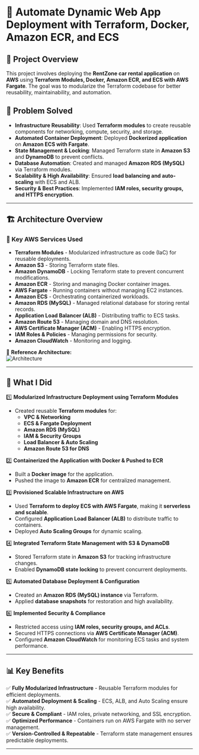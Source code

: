 # 🚗 Automate Dynamic Web App Deployment with Terraform, Docker, Amazon ECR, and ECS

## 📌 Project Overview

This project involves deploying the **RentZone car rental application** on **AWS** using **Terraform Modules, Docker, Amazon ECR, and ECS with AWS Fargate**. The goal was to modularize the Terraform codebase for better reusability, maintainability, and automation.

## 🎯 Problem Solved

- **Infrastructure Reusability**: Used **Terraform modules** to create reusable components for networking, compute, security, and storage.
- **Automated Container Deployment**: Deployed **Dockerized application** on **Amazon ECS with Fargate**.
- **State Management & Locking**: Managed Terraform state in **Amazon S3** and **DynamoDB** to prevent conflicts.
- **Database Automation**: Created and managed **Amazon RDS (MySQL)** via Terraform modules.
- **Scalability & High Availability**: Ensured **load balancing and auto-scaling** with ECS and ALB.
- **Security & Best Practices**: Implemented **IAM roles, security groups, and HTTPS encryption**.

---

## 🏗️ Architecture Overview

### 🔹 Key AWS Services Used
- **Terraform Modules** - Modularized infrastructure as code (IaC) for reusable deployments.
- **Amazon S3** - Storing Terraform state files.
- **Amazon DynamoDB** - Locking Terraform state to prevent concurrent modifications.
- **Amazon ECR** - Storing and managing Docker container images.
- **AWS Fargate** - Running containers without managing EC2 instances.
- **Amazon ECS** - Orchestrating containerized workloads.
- **Amazon RDS (MySQL)** - Managed relational database for storing rental records.
- **Application Load Balancer (ALB)** - Distributing traffic to ECS tasks.
- **Amazon Route 53** - Managing domain and DNS resolution.
- **AWS Certificate Manager (ACM)** - Enabling HTTPS encryption.
- **IAM Roles & Policies** - Managing permissions for security.
- **Amazon CloudWatch** - Monitoring and logging.

📌 **Reference Architecture:**  
![Architecture](RentZone-Terraform-Modules.jpg)

---

## 🚀 What I Did

1️⃣ **Modularized Infrastructure Deployment using Terraform Modules**  
- Created reusable **Terraform modules** for:
  - **VPC & Networking**
  - **ECS & Fargate Deployment**
  - **Amazon RDS (MySQL)**
  - **IAM & Security Groups**
  - **Load Balancer & Auto Scaling**
  - **Amazon Route 53 for DNS**  

2️⃣ **Containerized the Application with Docker & Pushed to ECR**  
- Built a **Docker image** for the application.  
- Pushed the image to **Amazon ECR** for centralized management.  

3️⃣ **Provisioned Scalable Infrastructure on AWS**  
- Used **Terraform to deploy ECS with AWS Fargate**, making it **serverless and scalable**.  
- Configured **Application Load Balancer (ALB)** to distribute traffic to containers.  
- Deployed **Auto Scaling Groups** for dynamic scaling.  

4️⃣ **Integrated Terraform State Management with S3 & DynamoDB**  
- Stored Terraform state in **Amazon S3** for tracking infrastructure changes.  
- Enabled **DynamoDB state locking** to prevent concurrent deployments.  

5️⃣ **Automated Database Deployment & Configuration**  
- Created an **Amazon RDS (MySQL) instance** via Terraform.  
- Applied **database snapshots** for restoration and high availability.  

6️⃣ **Implemented Security & Compliance**  
- Restricted access using **IAM roles, security groups, and ACLs**.  
- Secured HTTPS connections via **AWS Certificate Manager (ACM)**.  
- Configured **Amazon CloudWatch** for monitoring ECS tasks and system performance.  

---

## 📊 Key Benefits

✅ **Fully Modularized Infrastructure** - Reusable Terraform modules for efficient deployments.  
✅ **Automated Deployment & Scaling** - ECS, ALB, and Auto Scaling ensure high availability.  
✅ **Secure & Compliant** - IAM roles, private networking, and SSL encryption.  
✅ **Optimized Performance** - Containers run on AWS Fargate with no server management.  
✅ **Version-Controlled & Repeatable** - Terraform state management ensures predictable deployments.  

---

